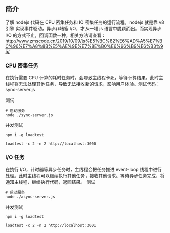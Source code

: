 ## 简介

了解 nodejs 代码在 CPU 密集任务和 IO 密集任务的运行流程。nodejs 就是靠 v8 引擎 实现事件驱动，异步非堵塞 I/O，才从一堆 js 语言中脱颖而出。而实现异步 I/O 的方式不止，回调函数一种，相关方法请查看：http://www.zmscode.cn/2019/10/09/js%E5%BC%82%E6%AD%A5%E7%BC%96%E7%A8%8B%E5%AE%9E%E7%8E%B0%E6%96%B9%E6%B3%95/

### CPU 密集任务

在执行需要 CPU 计算的耗时任务时，会导致主线程卡死，等待计算结果。此时主线程将无法处理其他任务，导致无法接收新的请求，影响用户体验。测试代码：sync-server.js

测试

```shell
# 启动服务
node ./sync-server.js
```

并发测试

```shell
npm i -g loadtest

loadtest -c 2 -n 2 http://localhost:3000
```

### I/O 任务

在执行 I/O，计时器等异步任务时，主线程会把任务推进 event-loop 线程中进行处理。此时主线程可以继续执行其他任务，接收其他请求。等待异步任务完成，将通知主线程，继续执行代码，返回结果。
测试

```shell
# 启动服务
node ./async-server.js
```

并发测试

```shell
npm i -g loadtest

loadtest -c 2 -n 2 http://localhost:3001
```
